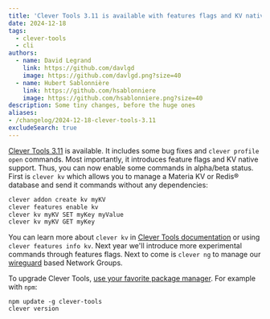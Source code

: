 ```yaml
---
title: 'Clever Tools 3.11 is available with features flags and KV native support'
date: 2024-12-18
tags:
  - clever-tools
  - cli
authors:
  - name: David Legrand
    link: https://github.com/davlgd
    image: https://github.com/davlgd.png?size=40
  - name: Hubert Sablonnière
    link: https://github.com/hsablonniere
    image: https://github.com/hsablonniere.png?size=40
description: Some tiny changes, before the huge ones
aliases:
- /changelog/2024-12-18-clever-tools-3.11
excludeSearch: true
---
```


[Clever Tools 3.11](https://github.com/CleverCloud/clever-tools/releases/tag/3.11.0) is available. It includes some bug fixes and `clever profile open` commands. Most importantly, it introduces feature flags and KV native support. Thus, you can now enable some commands in alpha/beta status. First is `clever kv` which allows you to manage a Materia KV or Redis® database and send it commands without any dependencies:

```bash
clever addon create kv myKV
clever features enable kv
clever kv myKV SET myKey myValue
clever kv myKV GET myKey
```

You can learn more about `clever kv` in [Clever Tools documentation](/doc/cli/kv-stores/) or using `clever features info kv`. Next year we'll introduce more experimental commands through features flags. Next to come is `clever ng` to manage our [wireguard](https://www.wireguard.com/) based Network Groups.

To upgrade Clever Tools, [use your favorite package manager](/doc/cli/install). For example with `npm`:

```
npm update -g clever-tools
clever version
```
